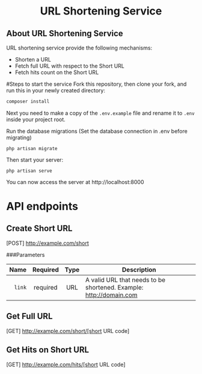 <h1 align="center">URL Shortening Service</h1>

## About URL Shortening Service

URL shortening service provide the following mechanisms:

- Shorten a URL
- Fetch full URL with respect to the Short URL
- Fetch hits count on the Short URL

#Steps to start the service
Fork this repository, then clone your fork, and run this in your newly created directory:

``` bash
composer install
```

Next you need to make a copy of the `.env.example` file and rename it to `.env` inside your project root.

Run the database migrations (Set the database connection in .env before migrating)

```
php artisan migrate
```

Then start your server:

```
php artisan serve
```
You can now access the server at http://localhost:8000


# API endpoints
## Create Short URL
[POST] http://example.com/short

###Parameters

|          Name | Required |  Type   | Description                                                                                                                                                           |
| -------------:|:--------:|:-------:| ---------------|
|     `link` | required | URL  |  A valid URL that needs to be shortened. Example: http://domain.com                                                                |
   

## Get Full URL
[GET] http://example.com/short/[short URL code]

## Get Hits on Short URL
[GET] http://example.com/hits/[short URL code]

